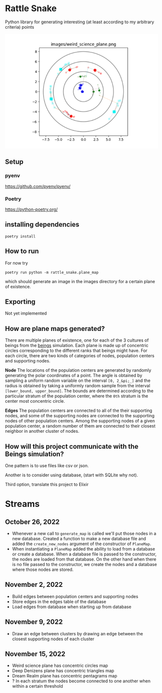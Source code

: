 # Rattle Snake

Python library for generating interesting 
(at least according to my arbitrary criteria) points


![Plane Map of Weird Science](images/weird_science_plane.png)

## Setup

### pyenv
https://github.com/pyenv/pyenv/

### Poetry
https://python-poetry.org/

## installing dependencies

``` shell
poetry install
```

## How to run
For now try

``` shell
poetry run python -m rattle_snake.plane_map
```

which should generate an image in the images directory for a certain
plane of existence.

## Exporting 

Not yet implemented

## How are plane maps generated?

There are multiple planes of existence, one for each of the 3
cultures of beings from the [beings](https://github.com/joedaws/beings) simulation.
Each plane is made up of concentric circles corresponding to the different ranks
that beings might have. For each circle, there are two kinds of categories of nodes,
population centers and supporting nodes. 

**Node**
The locations of the population centers are generated by
randomly generating the polar coordinates of a point. The
angle is obtained by sampling a uniform random variable on 
the interval `[0, 2_&pi;_]` and the radius is obtained by
taking a uniformly random sample from the interval 
`[lower_bound, upper_bound]`. The bounds are determined according 
to the particular stratum of the population center, where the `0th`
stratum is the center most concentric circle. 

**Edges**
The population centers are connected to all of the their 
supporting nodes, and some of the supporting nodes are connected to 
the supporting nodes of other population centers. Among the supporting 
nodes of a given population center, a random number of them are
connected to their closest neighbor in another cluster of nodes. 


## How will this project communicate with the Beings simulation?

One pattern is to use files like csv or json.

Another is to consider using database, (start with SQLite why not).

Third option, translate this project to Elixir

# Streams

## October 26, 2022

- Whenever a new call to `generate_map` is called
  we'll put those nodes in a new database. Created
  a function to make a new database file and added the
  `create_new_nodes` argument of the constructor of
  `PlaneMap`.
- When instantiating a `PlaneMap` added the ability to load 
  from a database or create a database. When a database file 
  is passed to the constructor, the nodes are loaded from that
  database. On the other hand when there is no file passed 
  to the constructor, we create the nodes and a database
  where those nodes are stored.
  
## November 2, 2022

- Build edges between population centers and supporting nodes
- Store edges in the edges table of the database
- Load edges from database when starting up from database

## November 9, 2022

- Draw an edge between clusters by drawing an edge between the 
  closest supporting nodes of each cluster
  
## November 15, 2022
- Weird science plane has concentric circles map
- Deep Denizens plane has concentric triangles map
- Dream Realm plane has concentric pentagrams map
- ? In each stratum the nodes become connected to one another
  when within a certain threshold
